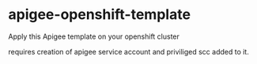 # apigee-openshift-template

Apply this Apigee template on your openshift cluster

requires creation of apigee service account and priviliged scc added to it.

